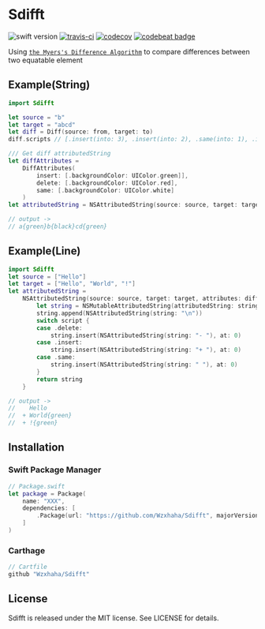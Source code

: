 # Sdifft
![swift version](https://img.shields.io/badge/Language-Swift5-blue.svg)
[![travis-ci](https://travis-ci.org/Wzxhaha/Sdifft.svg?branch=master)](https://travis-ci.org/Wzxhaha/Sdifft)
[![codecov](https://codecov.io/gh/Wzxhaha/Sdifft/branch/master/graph/badge.svg)](https://codecov.io/gh/Wzxhaha/Sdifft)
[![codebeat badge](https://codebeat.co/badges/d37a19b5-3d38-45ae-a7c5-5e453826188d)](https://codebeat.co/projects/github-com-wzxhaha-sdifft-master)

Using [`the Myers's Difference Algorithm`](http://www.xmailserver.org/diff2.pdf) to compare differences between two equatable element

## Example(String)

```swift
import Sdifft

let source = "b"
let target = "abcd"
let diff = Diff(source: from, target: to)
diff.scripts // [.insert(into: 3), .insert(into: 2), .same(into: 1), .insert(into: 0)]

/// Get diff attributedString
let diffAttributes = 
    DiffAttributes(
        insert: [.backgroundColor: UIColor.green]], 
        delete: [.backgroundColor: UIColor.red], 
        same: [.backgroundColor: UIColor.white]
    )
let attributedString = NSAttributedString(source: source, target: target, attributes: diffAttributes) 

// output ->
// a{green}b{black}cd{green}
```

## Example(Line)

```swift
import Sdifft
let source = ["Hello"]
let target = ["Hello", "World", "!"]
let attributedString = 
    NSAttributedString(source: source, target: target, attributes: diffAttributes) { script, string in
        let string = NSMutableAttributedString(attributedString: string)
        string.append(NSAttributedString(string: "\n"))
        switch script {
        case .delete:
            string.insert(NSAttributedString(string: "- "), at: 0)
        case .insert:
            string.insert(NSAttributedString(string: "+ "), at: 0)
        case .same:
            string.insert(NSAttributedString(string: " "), at: 0)
        }
        return string
    }

// output ->
//    Hello 
//  + World{green}
//  + !{green}
```

## Installation

### Swift Package Manager

```swift
// Package.swift
let package = Package(
    name: "XXX",
    dependencies: [
        .Package(url: "https://github.com/Wzxhaha/Sdifft", majorVersion: 2)
    ]
)
```

### Carthage

```swift
// Cartfile
github "Wzxhaha/Sdifft"
```

## License
Sdifft is released under the MIT license. See LICENSE for details.
